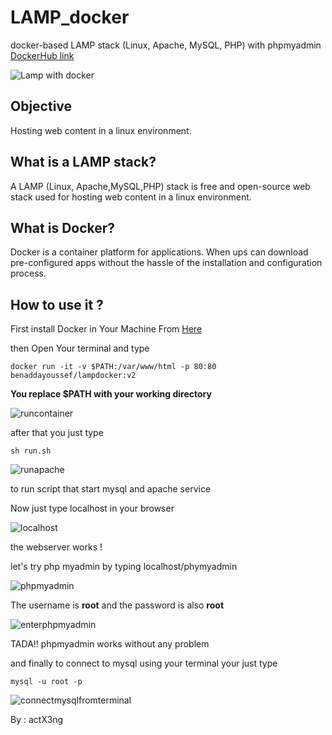 # LAMP_docker
docker-based LAMP stack (Linux, Apache, MySQL, PHP) with phpmyadmin
[DockerHub link](https://hub.docker.com/r/benaddayoussef/lampdocker)

![Lamp with docker](https://raw.githubusercontent.com/yudax42/LAMP_docker/master/lampwithdocker.jpg)

## Objective

Hosting web content in a linux environment.

## What is a LAMP stack?

A LAMP (Linux, Apache,MySQL,PHP) stack is free and open-source web stack used for hosting web content in a linux environment.

## What is Docker?

Docker is a container platform for applications. When ups can download pre-configured apps without the hassle of the installation and configuration process.

## How to use it ?

First install Docker in Your Machine From [Here](https://docs.docker.com/install/)

then Open Your terminal and type
```
docker run -it -v $PATH:/var/www/html -p 80:80 benaddayoussef/lampdocker:v2
```

**You replace $PATH with your working directory**

![runcontainer](https://raw.githubusercontent.com/yudax42/LAMP_docker/master/dockerruncontainer.jpeg)

after that you just type 
```
sh run.sh
```
![runapache](https://raw.githubusercontent.com/yudax42/LAMP_docker/master/runapache.jpeg)

to run script that start mysql and apache service 

Now just type localhost in your browser

![localhost](https://raw.githubusercontent.com/yudax42/LAMP_docker/master/website.jpeg)

the webserver works !

let's try php myadmin by typing localhost/phymyadmin

![phpmyadmin](https://raw.githubusercontent.com/yudax42/LAMP_docker/master/phpmyadmin.jpeg)

The username is **root** and the password is also **root**

![enterphpmyadmin](https://raw.githubusercontent.com/yudax42/LAMP_docker/master/phpmyadminworks.jpeg)

TADA!! phpmyadmin works without any problem

and finally to connect to mysql using your terminal your just type
```
mysql -u root -p
```
![connectmysqlfromterminal](https://raw.githubusercontent.com/yudax42/LAMP_docker/master/mysqlworksalso.jpeg)

By : actX3ng
